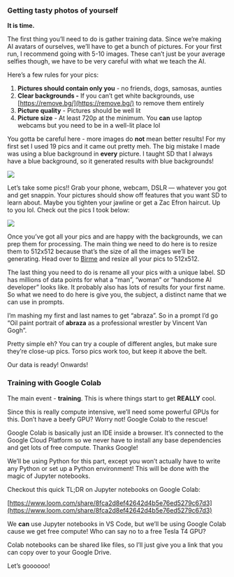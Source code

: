 
### Getting tasty photos of yourself
**It is time.** 

The first thing you’ll need to do is gather training data. Since we’re making AI avatars of ourselves, we’ll have to get a bunch of pictures. For your first run, I recommend going with 5-10 images. These can’t just be your average selfies though, we have to be very careful with what we teach the AI.

Here’s a few rules for your pics:

1. **Pictures should contain only you** - no friends, dogs, samosas, aunties
2. **Clear backgrounds -** If you can’t get white backgrounds, use [https://remove.bg/](https://remove.bg/) to remove them entirely
3. **Picture quality** - Pictures should be well lit
4. **Picture size** - At least 720p at the minimum. You ************can************ use laptop webcams but you need to be in a well-lit place lol

You gotta be careful here - more images do ********not******** mean better results! For my first set I used 19 pics and it came out pretty meh. The big mistake I made was using a blue background in ************every************ picture. I taught SD that I always have a blue background, so it generated results with blue backgrounds!

![](https://hackmd.io/_uploads/H1hAD6Ncj.png)

Let’s take some pics!! Grab your phone, webcam, DSLR — whatever you got and get snappin. Your pictures should show off features that you want SD to learn about. Maybe you tighten your jawline or get a Zac Efron haircut. Up to you lol. Check out the pics I took below:

![](https://hackmd.io/_uploads/rJxzOpEqo.png)

Once you’ve got all your pics and are happy with the backgrounds, we can prep them for processing. The main thing we need to do here is to resize them to 512x512 because that’s the size of all the images we’ll be generating. Head over to [Birme](https://www.birme.net/?target_width=512&target_height=512) and resize all your pics to 512x512. 

The last thing you need to do is rename all your pics with a unique label. SD has millions of data points for what a “man”, “woman” or “handsome AI developer” looks like. It probably also has lots of results for your first name. So what we need to do here is give you, the subject, a distinct name that we can use in prompts.

I’m mashing my first and last names to get “abraza”. So in a prompt I’d go “Oil paint portrait of **abraza** as a professional wrestler by Vincent Van Gogh”.

Pretty simple eh? You can try a couple of different angles, but make sure they’re close-up pics. Torso pics work too, but keep it above the belt.

Our data is ready! Onwards!

### Training with Google Colab

The main event - **training**. This is where things start to get **REALLY** cool.

Since this is really compute intensive, we’ll need some powerful GPUs for this. Don’t have a beefy GPU? Worry not! Google Colab to the rescue! 

Google Colab is basically just an IDE inside a browser. It’s connected to the Google Cloud Platform so we never have to install any base dependencies and get lots of free compute. Thanks Google!

We’ll be using Python for this part, except you won’t actually have to write any Python or set up a Python environment! This will be done with the magic of Jupyter notebooks.

Checkout this quick TL;DR on Jupyter notebooks on Google Colab:

[https://www.loom.com/share/8fca2d8ef42642d4b5e76ed5279c67d3](https://www.loom.com/share/8fca2d8ef42642d4b5e76ed5279c67d3)

We ****can**** use Jupyter notebooks in VS Code, but we’ll be using Google Colab cause we get free compute! Who can say no to a free Tesla T4 GPU?  

Colab notebooks can be shared like files, so I’ll just give you a link that you can copy over to your Google Drive. 

Let’s goooooo!